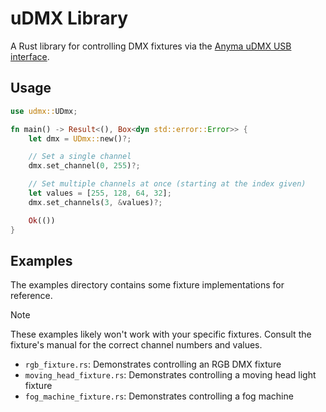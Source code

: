 # uDMX Library
A Rust library for controlling DMX fixtures via the [Anyma uDMX USB interface](https://www.anyma.ch/research/udmx/).

## Usage
```rust
use udmx::UDmx;

fn main() -> Result<(), Box<dyn std::error::Error>> {
    let dmx = UDmx::new()?;

    // Set a single channel
    dmx.set_channel(0, 255)?;

    // Set multiple channels at once (starting at the index given)
    let values = [255, 128, 64, 32];
    dmx.set_channels(3, &values)?;

    Ok(())
}
```

## Examples
The examples directory contains some fixture implementations for reference.

> [!NOTE]
> These examples likely won't work with your specific fixtures.
> Consult the fixture's manual for the correct channel numbers and values.

- `rgb_fixture.rs`: Demonstrates controlling an RGB DMX fixture
- `moving_head_fixture.rs`: Demonstrates controlling a moving head light fixture
- `fog_machine_fixture.rs`: Demonstrates controlling a fog machine
